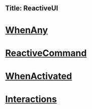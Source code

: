 Title: ReactiveUI
---

# [WhenAny](/docs/handbook/when-any)

# [ReactiveCommand](/docs/handbook/commands/reactive-commands)

# [WhenActivated](/docs/handbook/when-activated)

# [Interactions](/docs/handbook/interactions)
